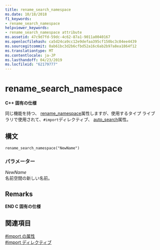 ```yaml
---
title: rename_search_namespace
ms.date: 10/18/2018
f1_keywords:
- rename_search_namespace
helpviewer_keywords:
- rename_search_namespace attribute
ms.assetid: 47c9d7fd-59dc-4c62-87a1-9011a0040167
ms.openlocfilehash: ca5d24ca9cc12e9defaa395cf150bc3c04ee4439
ms.sourcegitcommit: 0ab61bc3d2b6cfbd52a16c6ab2b97a8ea1864f12
ms.translationtype: MT
ms.contentlocale: ja-JP
ms.lasthandoff: 04/23/2019
ms.locfileid: "62179777"
---
```

# <a name="renamesearchnamespace"></a>rename_search_namespace

**C++ 固有の仕様**

同じ機能を持つ、 [rename_namespace](../preprocessor/rename-namespace.md)属性しますが、使用するタイプ ライブラリで使用されて、`#import`ディレクティブ、 [auto_search](../preprocessor/auto-search.md)属性。

## <a name="syntax"></a>構文

```
rename_search_namespace("NewName")
```

### <a name="parameters"></a>パラメーター

*NewName*<br/>
名前空間の新しい名前。

## <a name="remarks"></a>Remarks

**END C 固有の仕様**

## <a name="see-also"></a>関連項目

[#import の属性](../preprocessor/hash-import-attributes-cpp.md)<br/>
[#import ディレクティブ](../preprocessor/hash-import-directive-cpp.md)